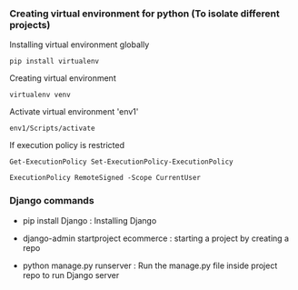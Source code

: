 ### Creating virtual environment for python (To isolate different projects)
Installing virtual environment globally

    pip install virtualenv
Creating virtual environment

    virtualenv venv
Activate virtual environment 'env1'

    env1/Scripts/activate

If execution policy is restricted 

    Get-ExecutionPolicy Set-ExecutionPolicy-ExecutionPolicy

    ExecutionPolicy RemoteSigned -Scope CurrentUser

### Django commands 
* pip install Django : Installing Django

* django-admin startproject ecommerce : starting a project by creating a repo

* python manage.py runserver : Run the manage.py file inside project repo to run Django server

